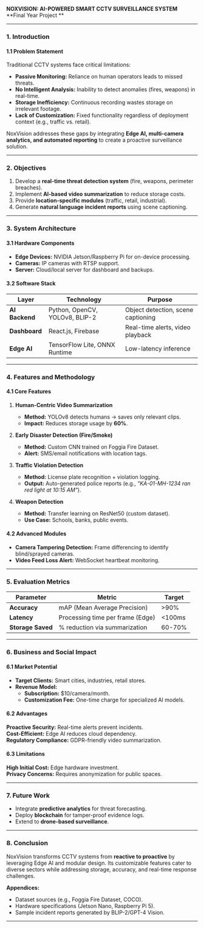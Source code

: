 **NOXVISION: AI-POWERED SMART CCTV SURVEILLANCE SYSTEM**  
**Final Year Project **  

---

### **1. Introduction**  
#### **1.1 Problem Statement**  
Traditional CCTV systems face critical limitations:  
- **Passive Monitoring:** Reliance on human operators leads to missed threats.  
- **No Intelligent Analysis:** Inability to detect anomalies (fires, weapons) in real-time.  
- **Storage Inefficiency:** Continuous recording wastes storage on irrelevant footage.  
- **Lack of Customization:** Fixed functionality regardless of deployment context (e.g., traffic vs. retail).  

NoxVision addresses these gaps by integrating **Edge AI, multi-camera analytics, and automated reporting** to create a proactive surveillance solution.  

---

### **2. Objectives**  
1. Develop a **real-time threat detection system** (fire, weapons, perimeter breaches).  
2. Implement **AI-based video summarization** to reduce storage costs.  
3. Provide **location-specific modules** (traffic, retail, industrial).  
4. Generate **natural language incident reports** using scene captioning.  

---

### **3. System Architecture**  
#### **3.1 Hardware Components**  
- **Edge Devices:** NVIDIA Jetson/Raspberry Pi for on-device processing.  
- **Cameras:** IP cameras with RTSP support.  
- **Server:** Cloud/local server for dashboard and backups.  

#### **3.2 Software Stack**  
| **Layer**       | **Technology**                          | **Purpose**                          |  
|-----------------|----------------------------------------|--------------------------------------|  
| **AI Backend**  | Python, OpenCV, YOLOv8, BLIP-2         | Object detection, scene captioning   |  
| **Dashboard**   | React.js, Firebase                     | Real-time alerts, video playback     |  
| **Edge AI**     | TensorFlow Lite, ONNX Runtime          | Low-latency inference                |  

---

### **4. Features and Methodology**  
#### **4.1 Core Features**  
1. **Human-Centric Video Summarization**  
   - **Method:** YOLOv8 detects humans → saves only relevant clips.  
   - **Impact:** Reduces storage usage by **60%**.  

2. **Early Disaster Detection (Fire/Smoke)**  
   - **Method:** Custom CNN trained on Foggia Fire Dataset.  
   - **Alert:** SMS/email notifications with location tags.  

3. **Traffic Violation Detection**  
   - **Method:** License plate recognition + violation logging.  
   - **Output:** Auto-generated police reports (e.g., *"KA-01-MH-1234 ran red light at 10:15 AM"*).  

4. **Weapon Detection**  
   - **Method:** Transfer learning on ResNet50 (custom dataset).  
   - **Use Case:** Schools, banks, public events.  

#### **4.2 Advanced Modules**  
- **Camera Tampering Detection:** Frame differencing to identify blind/sprayed cameras.  
- **Video Feed Loss Alert:** WebSocket heartbeat monitoring.  

---

### **5. Evaluation Metrics**  
| **Parameter**       | **Metric**                          | **Target**       |  
|---------------------|-------------------------------------|------------------|  
| **Accuracy**        | mAP (Mean Average Precision)        | >90%             |  
| **Latency**        | Processing time per frame (Edge)    | <100ms           |  
| **Storage Saved**  | % reduction via summarization       | 60-70%           |  

---

### **6. Business and Social Impact**  
#### **6.1 Market Potential**  
- **Target Clients:** Smart cities, industries, retail stores.  
- **Revenue Model:**  
  - **Subscription:** $10/camera/month.  
  - **Customization Fee:** One-time charge for specialized AI models.  

#### **6.2 Advantages**  
 **Proactive Security:** Real-time alerts prevent incidents.  
 **Cost-Efficient:** Edge AI reduces cloud dependency.  
 **Regulatory Compliance:** GDPR-friendly video summarization.  

#### **6.3 Limitations**  
 **High Initial Cost:** Edge hardware investment.  
 **Privacy Concerns:** Requires anonymization for public spaces.  

---

### **7. Future Work**  
- Integrate **predictive analytics** for threat forecasting.  
- Deploy **blockchain** for tamper-proof evidence logs.  
- Extend to **drone-based surveillance**.  

---

### **8. Conclusion**  
NoxVision transforms CCTV systems from **reactive to proactive** by leveraging Edge AI and modular design. Its customizable features cater to diverse sectors while addressing storage, accuracy, and real-time response challenges.  

**Appendices:**  
- Dataset sources (e.g., Foggia Fire Dataset, COCO).  
- Hardware specifications (Jetson Nano, Raspberry Pi 5).  
- Sample incident reports generated by BLIP-2/GPT-4 Vision.  

--- 
